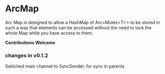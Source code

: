 ArcMap
=======

Arc Map is designed to allow a HashMap of Arc\<Mutex\<T>> to be stored in such a way that elements can be accessed without the need to lock the whole Map while you have access to them.

**Contributions Welcome**

### changes in v0.1.2

Switched main channel to SyncSender, for sync in parents
